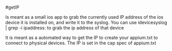 #getIP 

Is meant as a small ios app to grab the currently used IP address of the ios device it is installed on, and write it to the syslog.  You can use idevicesyslog | grep -i ipaddress:  to grab the ip address of that device 

It is meant as a automated way to get the IP to create your appium.txt to connect to physical devices. The IP is set in the cap spec of appium.txt 
